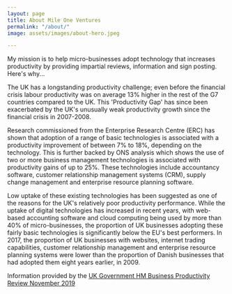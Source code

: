 ```yaml
---
layout: page
title: About Mile One Ventures
permalink: "/about/"
image: assets/images/about-hero.jpeg

---
```


My mission is to help micro-businesses adopt technology that increases productivity by providing impartial reviews, information and sign posting. Here's why...

The UK has a longstanding productivity challenge; even before the financial crisis labour productivity was on average 13% higher in the rest of the G7 countries compared to the UK. This 'Productivity Gap' has since been exacerbated by the UK's unusually weak productivity growth since the financial crisis in 2007-2008.

Research commissioned from the Enterprise Research Centre (ERC) has shown that adoption of a range of basic technologies is associated with a productivity improvement of between 7% to 18%, depending on the technology. This is further backed by ONS analysis which shows the use of two or more business management technologies is associated with productivity gains of up to 25%. These technologies include accountancy software, customer relationship management systems (CRM), supply change management and enterprise resource planning software.

Low uptake of these existing technologies has been suggested as one of the reasons for the UK's relatively poor productivity performance. While the uptake of digital technologies has increased in recent years, with web-based accounting software and cloud computing being used by more than 40% of micro-businesses, the proportion of UK businesses adopting these fairly basic technologies is significantly below the EU's best performers. In 2017, the proportion of UK businesses with websites, internet trading capabilities, customer relationship management and enterprise resource planning systems were lower than the proportion of Danish businesses that had adopted them eight years earlier, in 2009.

Information provided by the [UK Government HM Business Productivity Review November 2019](https://assets.publishing.service.gov.uk/government/uploads/system/uploads/attachment_data/file/844506/business-productivity-review.pdf)





